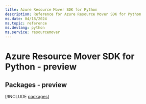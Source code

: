 ```yaml
---
title: Azure Resource Mover SDK for Python
description: Reference for Azure Resource Mover SDK for Python
ms.date: 04/18/2024
ms.topic: reference
ms.devlang: python
ms.service: resourcemover
---
```

# Azure Resource Mover SDK for Python - preview
## Packages - preview
[!INCLUDE [packages](resource-mover-index.md)]